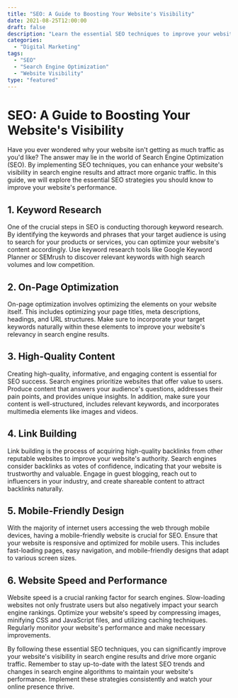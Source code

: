 ```yaml
---
title: "SEO: A Guide to Boosting Your Website's Visibility"
date: 2021-08-25T12:00:00
draft: false
description: "Learn the essential SEO techniques to improve your website's visibility in search engine results and drive more organic traffic."
categories:
  - "Digital Marketing"
tags:
  - "SEO"
  - "Search Engine Optimization"
  - "Website Visibility"
type: "featured"
---
```


# SEO: A Guide to Boosting Your Website's Visibility

Have you ever wondered why your website isn't getting as much traffic as you'd like? The answer may lie in the world of Search Engine Optimization (SEO). By implementing SEO techniques, you can enhance your website's visibility in search engine results and attract more organic traffic. In this guide, we will explore the essential SEO strategies you should know to improve your website's performance.

## 1. Keyword Research

One of the crucial steps in SEO is conducting thorough keyword research. By identifying the keywords and phrases that your target audience is using to search for your products or services, you can optimize your website's content accordingly. Use keyword research tools like Google Keyword Planner or SEMrush to discover relevant keywords with high search volumes and low competition.

## 2. On-Page Optimization

On-page optimization involves optimizing the elements on your website itself. This includes optimizing your page titles, meta descriptions, headings, and URL structures. Make sure to incorporate your target keywords naturally within these elements to improve your website's relevancy in search engine results.

## 3. High-Quality Content

Creating high-quality, informative, and engaging content is essential for SEO success. Search engines prioritize websites that offer value to users. Produce content that answers your audience's questions, addresses their pain points, and provides unique insights. In addition, make sure your content is well-structured, includes relevant keywords, and incorporates multimedia elements like images and videos.

## 4. Link Building

Link building is the process of acquiring high-quality backlinks from other reputable websites to improve your website's authority. Search engines consider backlinks as votes of confidence, indicating that your website is trustworthy and valuable. Engage in guest blogging, reach out to influencers in your industry, and create shareable content to attract backlinks naturally.

## 5. Mobile-Friendly Design

With the majority of internet users accessing the web through mobile devices, having a mobile-friendly website is crucial for SEO. Ensure that your website is responsive and optimized for mobile users. This includes fast-loading pages, easy navigation, and mobile-friendly designs that adapt to various screen sizes.

## 6. Website Speed and Performance

Website speed is a crucial ranking factor for search engines. Slow-loading websites not only frustrate users but also negatively impact your search engine rankings. Optimize your website's speed by compressing images, minifying CSS and JavaScript files, and utilizing caching techniques. Regularly monitor your website's performance and make necessary improvements.

By following these essential SEO techniques, you can significantly improve your website's visibility in search engine results and drive more organic traffic. Remember to stay up-to-date with the latest SEO trends and changes in search engine algorithms to maintain your website's performance. Implement these strategies consistently and watch your online presence thrive.
